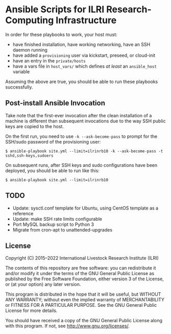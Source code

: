 # Ansible Scripts for ILRI Research-Computing Infrastructure
In order for these playbooks to work, your host must:

- have finished installation, have working networking, have an SSH daemon running
- have added a `provisioning` user via kickstart, preseed, or cloud-init
- have an entry in the `private/hosts`
- have a vars file in `host_vars/` which defines _at least_ an `ansible_host` variable

Assuming the above are true, you should be able to run these playbooks successfully.

## Post-install Ansible Invocation
Take note that the first-ever invocation after the clean installation of a machine is different than subsequent invocations due to the way SSH public keys are copied to the host.

On the first run, you need to use `-k --ask-become-pass` to prompt for the SSH/sudo password of the provisioning user:

    $ ansible-playbook site.yml --limit=ilrinrb10 -k --ask-become-pass -t sshd,ssh-keys,sudoers

On subsequent runs, after SSH keys and sudo configurations have been deployed, you should be able to run like this:

    $ ansible-playbook site.yml --limit=ilrinrb10

## TODO

- Update: sysctl.conf template for Ubuntu, using CentOS template as a reference
- Update: make SSH rate limits configurable
- Port MySQL backup script to Python 3
- Migrate from cron-apt to unattended-upgrades

## License
Copyright (C) 2015–2022 International Livestock Research Institute (ILRI)

The contents of this repository are free software: you can redistribute
it and/or modify it under the terms of the GNU General Public License
as published by the Free Software Foundation, either version 3 of the
License, or (at your option) any later version.

This program is distributed in the hope that it will be useful,
but WITHOUT ANY WARRANTY; without even the implied warranty of
MERCHANTABILITY or FITNESS FOR A PARTICULAR PURPOSE.  See the
GNU General Public License for more details.

You should have received a copy of the GNU General Public License
along with this program.  If not, see <http://www.gnu.org/licenses/>.
